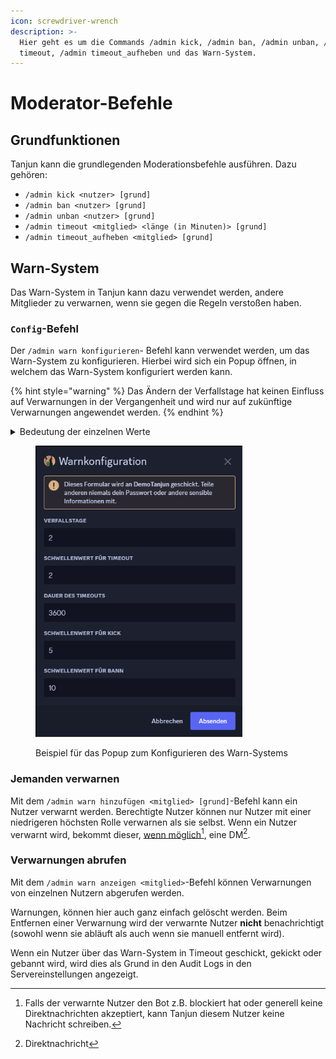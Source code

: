 ```yaml
---
icon: screwdriver-wrench
description: >-
  Hier geht es um die Commands /admin kick, /admin ban, /admin unban, /admin
  timeout, /admin timeout_aufheben und das Warn-System.
---
```


# Moderator-Befehle

## Grundfunktionen

Tanjun kann die grundlegenden Moderationsbefehle ausführen. Dazu gehören:

* `/admin kick <nutzer> [grund]`
* `/admin ban <nutzer> [grund]`
* `/admin unban <nutzer> [grund]`
* `/admin timeout <mitglied> <länge (in Minuten)> [grund]`
* `/admin timeout_aufheben <mitglied> [grund]`

## Warn-System <a href="#warn" id="warn"></a>

Das Warn-System in Tanjun kann dazu verwendet werden, andere Mitglieder zu verwarnen, wenn sie gegen die Regeln verstoßen haben.

### `Config`-Befehl

Der `/admin warn konfigurieren`- Befehl kann verwendet werden, um das Warn-System zu konfigurieren. Hierbei wird sich ein Popup öffnen, in welchem das Warn-System konfiguriert werden kann.

{% hint style="warning" %}
Das Ändern der Verfallstage hat keinen Einfluss auf Verwarnungen in der Vergangenheit und wird nur auf zukünftige Verwarnungen angewendet werden.
{% endhint %}

<details>

<summary>Bedeutung der einzelnen Werte</summary>

* Die **Verfallstage** bestimmen, nach wie vielen Tagen eine Warnung automatisch verfallen soll.
* Der **Schwellwert für Timeout** bestimmt, nach wie vielen Warnungen ein Nutzer automatisch in Timeout geschickt wird. Der Nutzer wird für jede weitere Verwarnung über dem Schwellwert erneut in Timeout geschickt.
* Die **Dauer des Timeouts** bestimmt, wie lange der Nutzer in Timeout geschickt werden soll.
* Der **Schwellwert für Kick** gibt an, nach wie vielen Timeouts der Nutzer gekickt werden soll. Nach einem Kick kann der Nutzer jederzeit wieder auf den Server eingeladen werden. Wenn der **Schwellwert für Timeout** ≥ dem **Schwellwert für Kick** ist, wird der Nutzer auch in Timeout geschickt, welcher auch nach erneutem Betreten des Servers weiter abläuft. Für jede weitere Verwarnung wird der Nutzer erneut gekickt.
* Der **Schwellwert für Bann** gibt an, nach wie vielen Verwarnungen ein Nutzer gebannt werden soll.

</details>

<figure><img src="../../.gitbook/assets/warn_config_modal.png" alt="" width="331"><figcaption><p>Beispiel für das Popup zum Konfigurieren des Warn-Systems</p></figcaption></figure>

### Jemanden verwarnen

Mit dem `/admin warn hinzufügen <mitglied> [grund]`-Befehl kann ein Nutzer verwarnt werden. Berechtigte Nutzer können nur Nutzer mit einer niedrigeren höchsten Rolle verwarnen als sie selbst. Wenn ein Nutzer verwarnt wird, bekommt dieser, [wenn möglich](#user-content-fn-1)[^1], eine DM[^2].

### Verwarnungen abrufen

Mit dem `/admin warn anzeigen <mitglied>`-Befehl können Verwarnungen von einzelnen Nutzern abgerufen werden.

Warnungen, können hier auch ganz einfach gelöscht werden. Beim Entfernen einer Verwarnung wird der verwarnte Nutzer **nicht** benachrichtigt (sowohl wenn sie abläuft als auch wenn sie manuell entfernt wird).

Wenn ein Nutzer über das Warn-System in Timeout geschickt, gekickt oder gebannt wird, wird dies als Grund in den Audit Logs in den Servereinstellungen angezeigt.

[^1]: Falls der verwarnte Nutzer den Bot z.B. blockiert hat oder generell keine Direktnachrichten akzeptiert, kann Tanjun diesem Nutzer keine Nachricht schreiben.

[^2]: Direktnachricht

